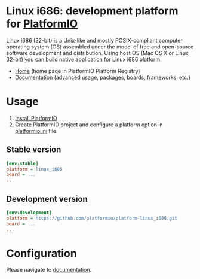 # Linux i686: development platform for [PlatformIO](http://platformio.org)

Linux i686 (32-bit) is a Unix-like and mostly POSIX-compliant computer operating system (OS) assembled under the model of free and open-source software development and distribution. Using host OS (Mac OS X or Linux 32-bit) you can build native application for Linux i686 platform.

* [Home](http://platformio.org/platforms/linux_i686) (home page in PlatformIO Platform Registry)
* [Documentation](http://docs.platformio.org/page/platforms/linux_i686.html) (advanced usage, packages, boards, frameworks, etc.)

# Usage

1. [Install PlatformIO](http://platformio.org)
2. Create PlatformIO project and configure a platform option in [platformio.ini](http://docs.platformio.org/page/projectconf.html) file:

## Stable version

```ini
[env:stable]
platform = linux_i686
board = ...
...
```

## Development version

```ini
[env:development]
platform = https://github.com/platformio/platform-linux_i686.git
board = ...
...
```

# Configuration

Please navigate to [documentation](http://docs.platformio.org/page/platforms/linux_i686.html).
